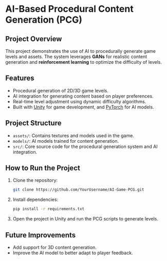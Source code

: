 # AI-Based Procedural Content Generation (PCG)

## Project Overview
This project demonstrates the use of AI to procedurally generate game levels and assets. The system leverages **GANs** for realistic content generation and **reinforcement learning** to optimize the difficulty of levels.

## Features
- Procedural generation of 2D/3D game levels.
- AI integration for generating content based on player preferences.
- Real-time level adjustment using dynamic difficulty algorithms.
- Built with [Unity](https://unity.com/) for game development, and [PyTorch](https://pytorch.org/) for AI models.

## Project Structure
- `assets/`: Contains textures and models used in the game.
- `models/`: AI models trained for content generation.
- `src/`: Core source code for the procedural generation system and AI integration.

## How to Run the Project
1. Clone the repository:
   ```bash
   git clone https://github.com/YourUsername/AI-Game-PCG.git
   ```
2. Install dependencies:
   ```bash
   pip install -r requirements.txt
   ```
3. Open the project in Unity and run the PCG scripts to generate levels.

## Future Improvements
- Add support for 3D content generation.
- Improve the AI model to better adapt to player feedback.
